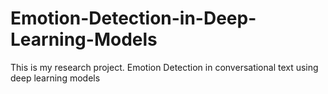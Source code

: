 # Emotion-Detection-in-Deep-Learning-Models
This is my research project. Emotion Detection in conversational text using deep learning models
